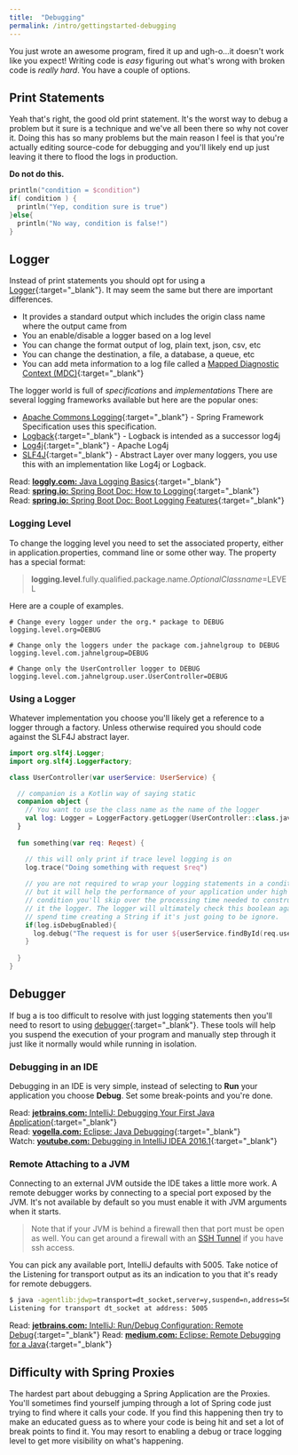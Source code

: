 ```yaml
---
title:  "Debugging"
permalink: /intro/gettingstarted-debugging
---
```


You just wrote an awesome program, fired it up and ugh-o...it doesn't work like you expect! Writing code is *easy* figuring out what's wrong with broken code is *really hard*. You have a couple of options.

## Print Statements

Yeah that's right, the good old print statement. It's the worst way to debug a problem but it sure is a technique and we've all been there so why not cover it. Doing this has so many problems but the main reason I feel is that you're actually editing source-code for debugging and you'll likely end up just leaving it there to flood the logs in production. 

**Do not do this.**

```kotlin
println("condition = $condition")
if( condition ) {
  println("Yep, condition sure is true")
}else{
  println("No way, condition is false!")
}
```

## Logger

Instead of print statements you should opt for using a [Logger](https://en.wikipedia.org/wiki/Java_logging_framework){:target="_blank"}. It may seem the same but there are important differences.

* It provides a standard output which includes the origin class name where the output came from
* You an enable/disable a logger based on a log level
* You can change the format output of log, plain text, json, csv, etc
* You can change the destination, a file, a database, a queue, etc
* You can add meta information to a log file called a [Mapped Diagnostic Context (MDC)](http://www.baeldung.com/mdc-in-log4j-2-logback){:target="_blank"}

The logger world is full of *specifications* and *implementations* There are several logging frameworks available but here are the popular ones:

* [Apache Commons Logging](https://commons.apache.org/proper/commons-logging/){:target="_blank"} - Spring Framework Specification uses this specification.
* [Logback](https://logback.qos.ch/){:target="_blank"} - Logback is intended as a successor log4j
* [Log4j](https://logging.apache.org/log4j/2.x/){:target="_blank"} - Apache Log4j
* [SLF4J](https://www.slf4j.org){:target="_blank"} - Abstract Layer over many loggers, you use this with an implementation like Log4j or Logback.

<i class='far fa-bookmark'></i> Read: [**loggly.com:** Java Logging Basics](https://www.loggly.com/ultimate-guide/java-logging-basics/){:target="_blank"}<br/>
<i class='far fa-bookmark'></i> Read: [**spring.io:** Spring Boot Doc: How to Logging](https://docs.spring.io/spring-boot/docs/current/reference/html/howto-logging.html){:target="_blank"}<br/>
<i class='far fa-bookmark'></i> Read: [**spring.io:** Spring Boot Doc: Boot Logging Features](https://docs.spring.io/spring-boot/docs/current/reference/html/boot-features-logging.html){:target="_blank"}

### Logging Level

To change the logging level you need to set the associated property, either in application.properties, command line or some other way. The property has a special format:

> **logging.level**.fully.qualified.package.name.*OptionalClassname*=LEVEL

Here are a couple of examples.

```properties
# Change every logger under the org.* package to DEBUG
logging.level.org=DEBUG

# Change only the loggers under the package com.jahnelgroup to DEBUG
logging.level.com.jahnelgroup=DEBUG

# Change only the UserController logger to DEBUG
logging.level.com.jahnelgroup.user.UserController=DEBUG
```

### Using a Logger

Whatever implementation you choose you'll likely get a reference to a logger through a factory. Unless otherwise required you should code against the SLF4J abstract layer.

```kotlin
import org.slf4j.Logger;
import org.slf4j.LoggerFactory;

class UserController(var userService: UserService) {

  // companion is a Kotlin way of saying static
  companion object {
    // You want to use the class name as the name of the logger
    val log: Logger = LoggerFactory.getLogger(UserController::class.java)
  }
  
  fun something(var req: Reqest) {

    // this will only print if trace level logging is on
    log.trace("Doing something with request $req")
  
    // you are not required to wrap your logging statements in a condition like this
    // but it will help the performance of your application under high load. By adding this 
    // condition you'll skip over the processing time needed to construct the String and pass
    // it the logger. The logger will ultimately check this boolean again but it's good not
    // spend time creating a String if it's just going to be ignore. 
    if(log.isDebugEnabled){
      log.debug("The request is for user ${userService.findById(req.userId).username}")
    }
  
  }
}
```

## Debugger

If bug a is too difficult to resolve with just logging statements then you'll need to resort to using [debugger](https://en.wikipedia.org/wiki/Debugger){:target="_blank"}. These tools will help you suspend the execution of your program and manually step through it just like it normally would while running in isolation. 

### Debugging in an IDE

Debugging in an IDE is very simple, instead of selecting to **Run** your application you choose **Debug**. Set some break-points and you're done. 

<i class='far fa-bookmark'></i> Read: [**jetbrains.com:** IntelliJ: Debugging Your First Java Application](https://www.jetbrains.com/help/idea/debugging-your-first-java-application.html){:target="_blank"}<br/>
<i class='far fa-bookmark'></i> Read: [**vogella.com:** Eclipse: Java Debugging](http://www.vogella.com/tutorials/EclipseDebugging/article.html){:target="_blank"}<br/>
<i class='fas fa-play'></i> Watch: [**youtube.com:** Debugging in IntelliJ IDEA 2016.1](https://www.youtube.com/watch?v=VdBsUv4lnm4){:target="_blank"}

### Remote Attaching to a JVM

Connecting to an external JVM outside the IDE takes a little more work. A remote debugger works by connecting to a special port exposed by the JVM. It's not available by default so you must enable it with JVM arguments when it starts. 

> Note that if your JVM is behind a firewall then that port must be open as well. You can get around a firewall with an [SSH Tunnel](https://blog.trackets.com/2014/05/17/ssh-tunnel-local-and-remote-port-forwarding-explained-with-examples.html) if you have ssh access.

You can pick any available port, IntelliJ defaults with 5005. Take notice of the Listening for transport output as its an indication to you that it's ready for remote debuggers.

```bash
$ java -agentlib:jdwp=transport=dt_socket,server=y,suspend=n,address=5005 -jar app.jar
Listening for transport dt_socket at address: 5005
```

<i class='far fa-bookmark'></i> Read: [**jetbrains.com:** IntelliJ: Run/Debug Configuration: Remote Debug](https://www.jetbrains.com/help/idea/run-debug-configuration-remote-debug.html){:target="_blank"}
<i class='far fa-bookmark'></i> Read: [**medium.com:** Eclipse: Remote Debugging for a Java](https://medium.com/@metamje/setting-up-remote-debugging-for-a-java-application-in-eclipse-with-heroku-exec-22d0722371c2){:target="_blank"}

## Difficulty with Spring Proxies

The hardest part about debugging a Spring Application are the Proxies. You'll sometimes find yourself jumping through a lot of Spring code just trying to find where it calls your code. If you find this happening then try to make an educated guess as to where your code is being hit and set a lot of break points to find it. You may resort to enabling a debug or trace logging level to get more visibility on what's happening.